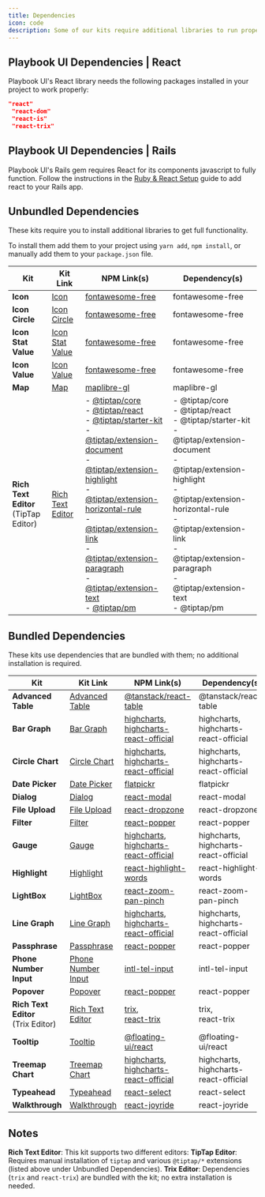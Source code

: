 ```yaml
---
title: Dependencies
icon: code
description: Some of our kits require additional libraries to run properly.
---
```


## Playbook UI Dependencies | React

Playbook UI's React library needs the following packages installed in your project to work properly:

```json
"react"
 "react-dom"
 "react-is"
 "react-trix"
```

## Playbook UI Dependencies | Rails

Playbook UI's Rails gem requires React for its components javascript to fully function. Follow the instructions in the [Ruby & React Setup](/guides/getting_started/rails_&_react_setup) guide to add react to your Rails app.

## Unbundled Dependencies

These kits require you to install additional libraries to get full functionality.

To install them add them to your project using `yarn add`, `npm install`, or manually add them to your `package.json` file.

| Kit                 | Kit Link                                                                    | NPM Link(s)                                                                                              | Dependency(s)                               |
|---------------------|-----------------------------------------------------------------------------|----------------------------------------------------------------------------------------------------------|---------------------------------------------|
| **Icon**            | [Icon](https://playbook.powerapp.cloud/kits/icon/react)                     | [fontawesome-free](https://www.npmjs.com/package/fontawesome-free)                                       | fontawesome-free                            |
| **Icon Circle**     | [Icon Circle](https://playbook.powerapp.cloud/kits/icon_circle/react)       | [fontawesome-free](https://www.npmjs.com/package/fontawesome-free)                                       | fontawesome-free                            |
| **Icon Stat Value** | [Icon Stat Value](https://playbook.powerapp.cloud/kits/icon_stat_value/react) | [fontawesome-free](https://www.npmjs.com/package/fontawesome-free)                                       | fontawesome-free                            |
| **Icon Value**      | [Icon Value](https://playbook.powerapp.cloud/kits/icon_value/react)         | [fontawesome-free](https://www.npmjs.com/package/fontawesome-free)                                       | fontawesome-free                            |
| **Map**             | [Map](https://playbook.powerapp.cloud/kits/map/react)                       | [maplibre-gl](https://www.npmjs.com/package/maplibre-gl)                                                 | maplibre-gl                                 |
| **Rich Text Editor**<br>(TipTap Editor) | [Rich Text Editor](https://playbook.powerapp.cloud/kits/rich_text_editor/react) | - [@tiptap/core](https://www.npmjs.com/package/@tiptap/core)<br>- [@tiptap/react](https://www.npmjs.com/package/@tiptap/react)<br>- [@tiptap/starter-kit](https://www.npmjs.com/package/@tiptap/starter-kit)<br>- [@tiptap/extension-document](https://www.npmjs.com/package/@tiptap/extension-document)<br>- [@tiptap/extension-highlight](https://www.npmjs.com/package/@tiptap/extension-highlight)<br>- [@tiptap/extension-horizontal-rule](https://www.npmjs.com/package/@tiptap/extension-horizontal-rule)<br>- [@tiptap/extension-link](https://www.npmjs.com/package/@tiptap/extension-link)<br>- [@tiptap/extension-paragraph](https://www.npmjs.com/package/@tiptap/extension-paragraph)<br>- [@tiptap/extension-text](https://www.npmjs.com/package/@tiptap/extension-text)<br>- [@tiptap/pm](https://www.npmjs.com/package/@tiptap/pm) | - @tiptap/core<br>- @tiptap/react<br>- @tiptap/starter-kit<br>- @tiptap/extension-document<br>- @tiptap/extension-highlight<br>- @tiptap/extension-horizontal-rule<br>- @tiptap/extension-link<br>- @tiptap/extension-paragraph<br>- @tiptap/extension-text<br>- @tiptap/pm |

## Bundled Dependencies

These kits use dependencies that are bundled with them; no additional installation is required.

| Kit                    | Kit Link                                                                    | NPM Link(s)                                                                                       | Dependency(s)                           |
|------------------------|-----------------------------------------------------------------------------|---------------------------------------------------------------------------------------------------|-----------------------------------------|
| **Advanced Table**     | [Advanced Table](https://playbook.powerapp.cloud/kits/advanced_table/react) | [@tanstack/react-table](https://www.npmjs.com/package/@tanstack/react-table)                      | @tanstack/react-table                   |
| **Bar Graph**          | [Bar Graph](https://playbook.powerapp.cloud/kits/bar_graph/react)           | [highcharts](https://www.npmjs.com/package/highcharts),<br>[highcharts-react-official](https://www.npmjs.com/package/highcharts-react-official) | highcharts,<br>highcharts-react-official |
| **Circle Chart**       | [Circle Chart](https://playbook.powerapp.cloud/kits/circle_chart/react)     | [highcharts](https://www.npmjs.com/package/highcharts),<br>[highcharts-react-official](https://www.npmjs.com/package/highcharts-react-official) | highcharts,<br>highcharts-react-official |
| **Date Picker**        | [Date Picker](https://playbook.powerapp.cloud/kits/date_picker/react)       | [flatpickr](https://www.npmjs.com/package/flatpickr)                                              | flatpickr                               |
| **Dialog**             | [Dialog](https://playbook.powerapp.cloud/kits/dialog/react)                 | [react-modal](https://www.npmjs.com/package/react-modal)                                          | react-modal                             |
| **File Upload**        | [File Upload](https://playbook.powerapp.cloud/kits/file_upload/react)       | [react-dropzone](https://www.npmjs.com/package/react-dropzone)                                    | react-dropzone                          |
| **Filter**             | [Filter](https://playbook.powerapp.cloud/kits/filter/react)                 | [react-popper](https://www.npmjs.com/package/react-popper)                                        | react-popper                            |
| **Gauge**              | [Gauge](https://playbook.powerapp.cloud/kits/gauge/react)                   | [highcharts](https://www.npmjs.com/package/highcharts),<br>[highcharts-react-official](https://www.npmjs.com/package/highcharts-react-official) | highcharts,<br>highcharts-react-official |
| **Highlight**          | [Highlight](https://playbook.powerapp.cloud/kits/highlight/react)           | [react-highlight-words](https://www.npmjs.com/package/react-highlight-words)                      | react-highlight-words                   |
| **LightBox**           | [LightBox](https://playbook.powerapp.cloud/kits/lightbox/react)             | [react-zoom-pan-pinch](https://www.npmjs.com/package/react-zoom-pan-pinch)                        | react-zoom-pan-pinch                    |
| **Line Graph**         | [Line Graph](https://playbook.powerapp.cloud/kits/line_graph/react)         | [highcharts](https://www.npmjs.com/package/highcharts),<br>[highcharts-react-official](https://www.npmjs.com/package/highcharts-react-official) | highcharts,<br>highcharts-react-official |
| **Passphrase**         | [Passphrase](https://playbook.powerapp.cloud/kits/passphrase/react)         | [react-popper](https://www.npmjs.com/package/react-popper)                                        | react-popper                            |
| **Phone Number Input** | [Phone Number Input](https://playbook.powerapp.cloud/kits/phone_number_input/react) | [intl-tel-input](https://www.npmjs.com/package/intl-tel-input)                                    | intl-tel-input                          |
| **Popover**            | [Popover](https://playbook.powerapp.cloud/kits/popover/react)               | [react-popper](https://www.npmjs.com/package/react-popper) | react-popper                 |
| **Rich Text Editor**<br>(Trix Editor) | [Rich Text Editor](https://playbook.powerapp.cloud/kits/rich_text_editor/react) | [trix](https://www.npmjs.com/package/trix),<br>[react-trix](https://www.npmjs.com/package/react-trix) | trix,<br>react-trix                     |
| **Tooltip**            | [Tooltip](https://playbook.powerapp.cloud/kits/tooltip/react)               | [@floating-ui/react](https://www.npmjs.com/package/@floating-ui/react)                            | @floating-ui/react                      |
| **Treemap Chart**      | [Treemap Chart](https://playbook.powerapp.cloud/kits/treemap_chart/react)   | [highcharts](https://www.npmjs.com/package/highcharts),<br>[highcharts-react-official](https://www.npmjs.com/package/highcharts-react-official) | highcharts,<br>highcharts-react-official |
| **Typeahead**          | [Typeahead](https://playbook.powerapp.cloud/kits/typeahead/react)           | [react-select](https://www.npmjs.com/package/react-select)| react-select
| **Walkthrough**        | [Walkthrough](https://playbook.powerapp.cloud/kits/walkthrough/react)       | [react-joyride](https://www.npmjs.com/package/react-joyride)                                      | react-joyride                           |

## Notes
**Rich Text Editor**: This kit supports two different editors:
**TipTap Editor**: Requires manual installation of `tiptap` and various `@tiptap/*` extensions (listed above under Unbundled Dependencies).
**Trix Editor**: Dependencies (`trix` and `react-trix`) are bundled with the kit; no extra installation is needed.
